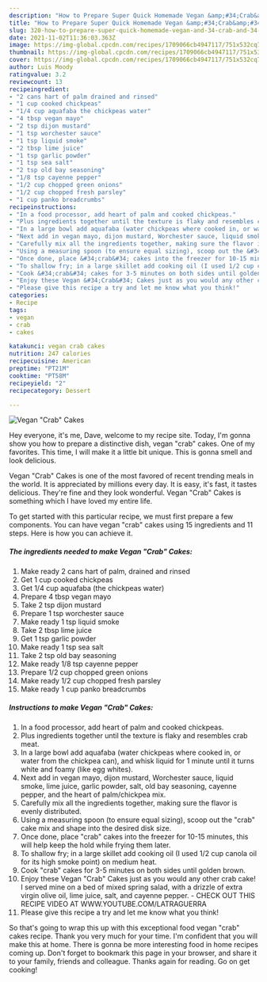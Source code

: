 ```yaml
---
description: "How to Prepare Super Quick Homemade Vegan &amp;#34;Crab&amp;#34; Cakes"
title: "How to Prepare Super Quick Homemade Vegan &amp;#34;Crab&amp;#34; Cakes"
slug: 320-how-to-prepare-super-quick-homemade-vegan-and-34-crab-and-34-cakes
date: 2021-11-02T11:36:03.363Z
image: https://img-global.cpcdn.com/recipes/1709066cb4947117/751x532cq70/vegan-crab-cakes-recipe-main-photo.jpg
thumbnail: https://img-global.cpcdn.com/recipes/1709066cb4947117/751x532cq70/vegan-crab-cakes-recipe-main-photo.jpg
cover: https://img-global.cpcdn.com/recipes/1709066cb4947117/751x532cq70/vegan-crab-cakes-recipe-main-photo.jpg
author: Luis Moody
ratingvalue: 3.2
reviewcount: 13
recipeingredient:
- "2 cans hart of palm drained and rinsed"
- "1 cup cooked chickpeas"
- "1/4 cup aquafaba the chickpeas water"
- "4 tbsp vegan mayo"
- "2 tsp dijon mustard"
- "1 tsp worchester sauce"
- "1 tsp liquid smoke"
- "2 tbsp lime juice"
- "1 tsp garlic powder"
- "1 tsp sea salt"
- "2 tsp old bay seasoning"
- "1/8 tsp cayenne pepper"
- "1/2 cup chopped green onions"
- "1/2 cup chopped fresh parsley"
- "1 cup panko breadcrumbs"
recipeinstructions:
- "In a food processor, add heart of palm and cooked chickpeas."
- "Plus ingredients together until the texture is flaky and resembles crab meat."
- "In a large bowl add aquafaba (water chickpeas where cooked in, or water from the chickpea can), and whisk liquid for 1 minute until it turns white and foamy (like egg whites)."
- "Next add in vegan mayo, dijon mustard, Worchester sauce, liquid smoke, lime juice, garlic powder, salt, old bay seasoning, cayenne pepper, and the heart of palm/chickpea mix."
- "Carefully mix all the ingredients together, making sure the flavor is evenly distributed."
- "Using a measuring spoon (to ensure equal sizing), scoop out the &#34;crab&#34; cake mix and shape into the desired disk size."
- "Once done, place &#34;crab&#34; cakes into the freezer for 10-15 minutes, this will help keep the hold while frying them later."
- "To shallow fry; in a large skillet add cooking oil (I used 1/2 cup canola oil for its high smoke point) on medium heat."
- "Cook &#34;crab&#34; cakes for 3-5 minutes on both sides until golden brown."
- "Enjoy these Vegan &#34;Crab&#34; Cakes just as you would any other crab cake! I served mine on a bed of mixed spring salad, with a drizzle of extra virgin olive oil, lime juice, salt, and cayenne pepper. CHECK OUT THIS RECIPE VIDEO AT WWW.YOUTUBE.COM/LATRAGUERRA"
- "Please give this recipe a try and let me know what you think!"
categories:
- Recipe
tags:
- vegan
- crab
- cakes

katakunci: vegan crab cakes 
nutrition: 247 calories
recipecuisine: American
preptime: "PT21M"
cooktime: "PT58M"
recipeyield: "2"
recipecategory: Dessert

---
```



![Vegan &#34;Crab&#34; Cakes](https://img-global.cpcdn.com/recipes/1709066cb4947117/751x532cq70/vegan-crab-cakes-recipe-main-photo.jpg)

Hey everyone, it's me, Dave, welcome to my recipe site. Today, I'm gonna show you how to prepare a distinctive dish, vegan &#34;crab&#34; cakes. One of my favorites. This time, I will make it a little bit unique. This is gonna smell and look delicious.



Vegan &#34;Crab&#34; Cakes is one of the most favored of recent trending meals in the world. It is appreciated by millions every day. It is easy, it's fast, it tastes delicious. They're fine and they look wonderful. Vegan &#34;Crab&#34; Cakes is something which I have loved my entire life.


To get started with this particular recipe, we must first prepare a few components. You can have vegan &#34;crab&#34; cakes using 15 ingredients and 11 steps. Here is how you can achieve it.

<!--inarticleads1-->

##### The ingredients needed to make Vegan &#34;Crab&#34; Cakes:

1. Make ready 2 cans hart of palm, drained and rinsed
1. Get 1 cup cooked chickpeas
1. Get 1/4 cup aquafaba (the chickpeas water)
1. Prepare 4 tbsp vegan mayo
1. Take 2 tsp dijon mustard
1. Prepare 1 tsp worchester sauce
1. Make ready 1 tsp liquid smoke
1. Take 2 tbsp lime juice
1. Get 1 tsp garlic powder
1. Make ready 1 tsp sea salt
1. Take 2 tsp old bay seasoning
1. Make ready 1/8 tsp cayenne pepper
1. Prepare 1/2 cup chopped green onions
1. Make ready 1/2 cup chopped fresh parsley
1. Make ready 1 cup panko breadcrumbs




<!--inarticleads2-->

##### Instructions to make Vegan &#34;Crab&#34; Cakes:

1. In a food processor, add heart of palm and cooked chickpeas.
1. Plus ingredients together until the texture is flaky and resembles crab meat.
1. In a large bowl add aquafaba (water chickpeas where cooked in, or water from the chickpea can), and whisk liquid for 1 minute until it turns white and foamy (like egg whites).
1. Next add in vegan mayo, dijon mustard, Worchester sauce, liquid smoke, lime juice, garlic powder, salt, old bay seasoning, cayenne pepper, and the heart of palm/chickpea mix.
1. Carefully mix all the ingredients together, making sure the flavor is evenly distributed.
1. Using a measuring spoon (to ensure equal sizing), scoop out the &#34;crab&#34; cake mix and shape into the desired disk size.
1. Once done, place &#34;crab&#34; cakes into the freezer for 10-15 minutes, this will help keep the hold while frying them later.
1. To shallow fry; in a large skillet add cooking oil (I used 1/2 cup canola oil for its high smoke point) on medium heat.
1. Cook &#34;crab&#34; cakes for 3-5 minutes on both sides until golden brown.
1. Enjoy these Vegan &#34;Crab&#34; Cakes just as you would any other crab cake! I served mine on a bed of mixed spring salad, with a drizzle of extra virgin olive oil, lime juice, salt, and cayenne pepper. - CHECK OUT THIS RECIPE VIDEO AT WWW.YOUTUBE.COM/LATRAGUERRA
1. Please give this recipe a try and let me know what you think!




So that's going to wrap this up with this exceptional food vegan &#34;crab&#34; cakes recipe. Thank you very much for your time. I'm confident that you will make this at home. There is gonna be more interesting food in home recipes coming up. Don't forget to bookmark this page in your browser, and share it to your family, friends and colleague. Thanks again for reading. Go on get cooking!
